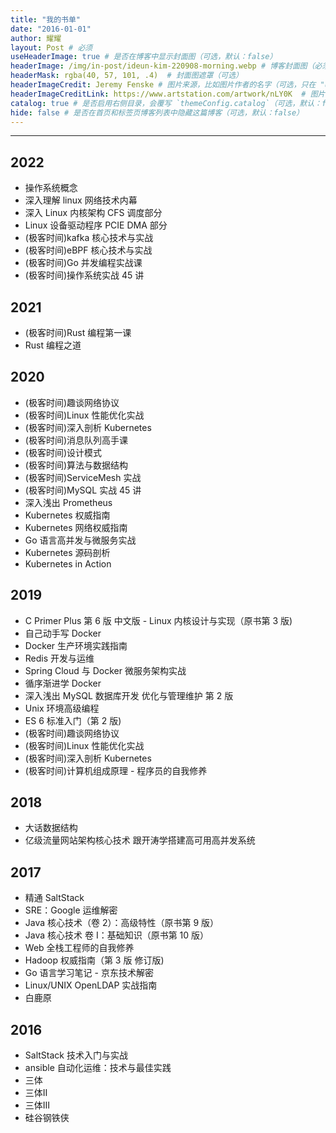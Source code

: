 ```yaml
---
title: "我的书单"
date: "2016-01-01"
author: 耀耀
layout: Post # 必须
useHeaderImage: true # 是否在博客中显示封面图（可选，默认：false）
headerImage: /img/in-post/ideun-kim-220908-morning.webp # 博客封面图（必须，即使上一项选了 false，因为图片也需要在首页显示）
headerMask: rgba(40, 57, 101, .4)  # 封面图遮罩（可选）
headerImageCredit: Jeremy Fenske # 图片来源，比如图片作者的名字（可选，只在 "useHeaderImage: true" 时有效）
headerImageCreditLink: https://www.artstation.com/artwork/nLY0K  # 图片来源的链接（可选，只在 "useHeaderImage: true" 时有效）
catalog: true # 是否启用右侧目录，会覆写 `themeConfig.catalog`（可选，默认：false）
hide: false # 是否在首页和标签页博客列表中隐藏这篇博客（可选，默认：false）
---
```


---

## 2022

- 操作系统概念
- 深入理解 linux 网络技术内幕
- 深入 Linux 内核架构 CFS 调度部分
- Linux 设备驱动程序 PCIE DMA 部分
- (极客时间)kafka 核心技术与实战
- (极客时间)eBPF 核心技术与实战
- (极客时间)Go 并发编程实战课
- (极客时间)操作系统实战 45 讲

## 2021

- (极客时间)Rust 编程第一课
- Rust 编程之道

## 2020

- (极客时间)趣谈网络协议
- (极客时间)Linux 性能优化实战
- (极客时间)深入剖析 Kubernetes
- (极客时间)消息队列高手课
- (极客时间)设计模式
- (极客时间)算法与数据结构
- (极客时间)ServiceMesh 实战
- (极客时间)MySQL 实战 45 讲
- 深入浅出 Prometheus
- Kubernetes 权威指南
- Kubernetes 网络权威指南
- Go 语言高并发与微服务实战
- Kubernetes 源码剖析
- Kubernetes in Action

## 2019

- C Primer Plus 第 6 版 中文版 - Linux 内核设计与实现（原书第 3 版)
- 自己动手写 Docker
- Docker 生产环境实践指南
- Redis 开发与运维
- Spring Cloud 与 Docker 微服务架构实战
- 循序渐进学 Docker
- 深入浅出 MySQL 数据库开发 优化与管理维护 第 2 版
- Unix 环境高级编程
- ES 6 标准入门（第 2 版)
- (极客时间)趣谈网络协议
- (极客时间)Linux 性能优化实战
- (极客时间)深入剖析 Kubernetes
- (极客时间)计算机组成原理 - 程序员的自我修养

## 2018

- 大话数据结构
- 亿级流量网站架构核心技术 跟开涛学搭建高可用高并发系统

## 2017

- 精通 SaltStack
- SRE：Google 运维解密
- Java 核心技术（卷 2）：高级特性（原书第 9 版）
- Java 核心技术 卷 I：基础知识（原书第 10 版）
- Web 全栈工程师的自我修养
- Hadoop 权威指南（第 3 版 修订版)
- Go 语言学习笔记 - 京东技术解密
- Linux/UNIX OpenLDAP 实战指南
- 白鹿原

## 2016

- SaltStack 技术入门与实战
- ansible 自动化运维：技术与最佳实践
- 三体
- 三体Ⅱ
- 三体Ⅲ
- 硅谷钢铁侠
